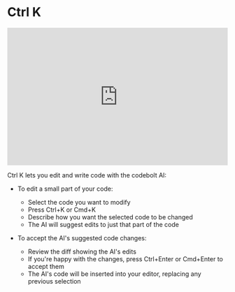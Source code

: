 # Ctrl K

<iframe width="100%" height="315" src="https://www.youtube.com/embed/CPH93ADilaM?si=HzjXTzyzxx-n31fU" title="YouTube video player" frameborder="0" allow="accelerometer; autoplay; clipboard-write; encrypted-media; gyroscope; picture-in-picture; web-share" referrerpolicy="strict-origin-when-cross-origin" allowfullscreen></iframe>

Ctrl K lets you edit and write code with the codebolt AI:

- To edit a small part of your code:

  - Select the code you want to modify
  - Press Ctrl+K or Cmd+K
  - Describe how you want the selected code to be changed
  - The AI will suggest edits to just that part of the code

- To accept the AI's suggested code changes:
  - Review the diff showing the AI's edits
  - If you're happy with the changes, press Ctrl+Enter or Cmd+Enter to accept them
  - The AI's code will be inserted into your editor, replacing any previous selection
